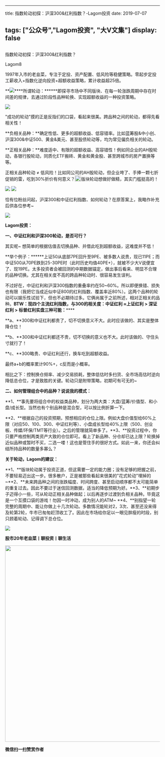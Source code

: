 
---
title:   指数轮动初探：沪深300&amp;红利指数？-Lagom投资
date: 2019-07-07

tags: ["公众号","Lagom投资", "大V文集"]
display: false
---


## 



指数轮动初探：沪深300&amp;红利指数？




Lagom8




1997年入市的老韭菜，专注于定投、资产配置、低风险等稳健策略。零起步定投工薪收入+指数化逆向投资+超额收益策略，累计收益超25倍。




**<img src="https://mmbiz.qpic.cn/mmbiz_png/ZB4WjgjLjJW3KtDibicU3BB1HNQ9lDS2M5oGRnchkNPRzYsc0Ua6CIu7rZH3vAficcBEPYHU9ZTPqkic1sicT8CaxQQ/640?wx_fmt=png" data-type="png" class="" data-ratio="0.05776173285198556" data-w="554"/>****所谓轮动：******即探寻市场中不同版块、在每一轮涨跌周期中存在时间差的规律，去通过阶段性品种轮换、实现超额收益的一种投资策略。

<img class="rich_pages" data-ratio="0.6370967741935484" data-s="300,640" src="https://mmbiz.qpic.cn/mmbiz_png/ZB4WjgjLjJULxXicRlISbLjTELdedzibqq1AMR1XBiciaussMpTwbTaXX1PaBXRlyJI538bfwdQvRib6qaTflmTlmjw/640?wx_fmt=png" data-type="png" data-w="620" style=""/>

"成功的轮动"摸的正是反指们的口袋，看起来很美。跨品种之间的轮动，都得先看相关性！

**负相关品种：**确定性低、更多的超额收益、低容错率。比如蓝筹股&amp;中小创、沪深300&amp;中证500、黄金&amp;美元、甚至股债轮动等，均为常见偏负相关的轮动。

**正相关品种：**难度适中、有限的超额收益、高容错性！例如同企业的AH股轮动，各银行股轮动，同质化ETF搬砖、黄金和黄金股、甚至跨城市的房产置换等等。



正相关品种轮动&nbsp;≠&nbsp;低风险！比如同公司的AH股轮动，但企业垮了、手捧一颗七折促销的雷，吃到30%折价有何意义？<img src="https://res.wx.qq.com/mpres/htmledition/images/icon/common/emotion_panel/smiley/smiley_0.png" data-ratio="1" data-w="20" style="display:inline-block;width:20px;vertical-align:text-bottom;"/>版块轮动想做好做精，其实门槛挺高的！





<img class="rich_pages" data-ratio="1" data-s="300,640" src="https://mmbiz.qpic.cn/mmbiz_jpg/ZB4WjgjLjJULxXicRlISbLjTELdedzibqqaUmVpLIuUQJo3tiaF83aqGZNyqwmjnow5mGZPpoW5ntUoNiavCcFaCgw/640?wx_fmt=jpeg" data-type="jpeg" data-w="320" style=""/>

<img src="https://mmbiz.qpic.cn/mmbiz_png/ZB4WjgjLjJW3KtDibicU3BB1HNQ9lDS2M5oGRnchkNPRzYsc0Ua6CIu7rZH3vAficcBEPYHU9ZTPqkic1sicT8CaxQQ/640?wx_fmt=png" data-type="png" class="" data-ratio="0.05776173285198556" data-w="554"/>

恰有位粉丝问起，沪深300和中证红利指数、如何轮动？在原答案上，我略作补充后供各位参考~

<img class="rich_pages" data-ratio="0.516994633273703" data-s="300,640" src="https://mmbiz.qpic.cn/mmbiz_png/ZB4WjgjLjJULxXicRlISbLjTELdedzibqqoVib8LTibNpqwZgsy0xPZQGCLOaMvhA0pJibn1BQJib9sBAiaLmqZueekDA/640?wx_fmt=png" data-type="png" data-w="559" style=""/>

**Lagom投资：**

**一、中证红利和沪深300轮动，是否可行？**

其实呢~ 想简单的根据估值去切换品种、并借此吃到超额收益，这难度并不低！



**举个例子：******上证50从底部7PE回升至9PE、被多数人说贵，现已11PE；而中证500从70PE跌到25-30PE时（此时历史均值40PE+），就被不少大V说便宜了、现19PE。太多投资者会被回测的中期数据锚定，做出事后看来、明显不合理的品种切换。尤其在相关度不高的跨品种轮动时、很容易发生误判。



不过好在，中证红利和沪深300指数的重叠率约在50~60%。所以即便换错、损失也有限（我把它当成近似中证800的红利指数、覆盖率近80%）。这两个品种的轮动可以娱乐性试验下，但也不必期待过多。它俩尚属于之前所述，相对正相关的品种。**BTW：**现四个主流红利指数，与300的相关度：中证红利&nbsp;≈上证红利 &gt; 深证红利 &gt; 标普红利**实盘三种可能：******

**a、**300和中证红利都贵了，切不切换意义不大。此时应该做的、其实是整体降仓位！

**b、**300和中证红利都还不贵，切不切换的意义也不大。此时该做的、守住头寸就行了！

**c、**300略贵、中证红利还行，换车吃到超额收益。

最终a+b的概率累计90%+，c反而是小概率。



相比之下：控制换仓频率、减少交易损耗，整体低估时多扫货、全市场高估时逆向降低总仓位，才是致胜的关键。轮动只是附带策略，初期可有可无的~



**二、如何管理组合中的品种？说说我的模式：**

**1、**事先要将组合中的权益类品种，划分为两大类：大盘/蓝筹/价值型、和小盘/成长型。当然也有个别品种是混合型，可以按比例折算一下。

**2、**根据自己的投资预期，预想相应的仓位上限。例如大盘价值型给60%上限（对应50、100、300、中证红利等）、小盘成长型给40%上限（500、创业板、传媒/环保/TMT等行业）。之后的管理就简单多了。**3、**投资过程中，你只要严格控制两类资产大致的仓位即可。看上了新品种、分仓却已达上限？轮换掉近似品种或暂时不买，二选一喽！这也是管住手的很好方式。如此一来，你还会纠结所持品种的数量多寡么？

****关于轮动，Lagom的建议：****

**1、**版块轮动属于投资正道，但这需要一定的能力圈；没有足够的把握之前，不要轻易迈出这一步。很多散户，正是被那些看起来很美的"花式轮动"埋掉的~**2、**未来跨品种之间的涨跌幅度、时间跨度、甚至启动顺序都不太可能简单的重复过去。因此不要过于迷信回测数据，适当的降低预期为好。**3、**初期步子迈得小一些，可从轮动正相关品种做起；以后再逐步过渡到负相关品种。毕竟这是一个互摸口袋的游戏！勿因一时冲动，成为别人的ATM~&nbsp;**4、**别指望一轮完整的周期中、能让你做上十几次轮动。多数情况能轮对2，3次、甚至还没来得及轮第2轮，牛市已匆匆赶顶收工了。因此在市场给你足以一眼见胖瘦的时段，别只顾着轮动、记得调下总仓位。



<img src="https://mmbiz.qpic.cn/mmbiz_png/ZB4WjgjLjJW3KtDibicU3BB1HNQ9lDS2M5oGRnchkNPRzYsc0Ua6CIu7rZH3vAficcBEPYHU9ZTPqkic1sicT8CaxQQ/640?wx_fmt=png" data-type="png" class="" data-ratio="0.05776173285198556" data-w="554" style="color: rgb(136, 136, 136);"/>

**股市20年老韭菜丨聊投资丨聊生活**

<img data-type="png" class="" data-ratio="0.390625" data-w="640" src="https://mmbiz.qpic.cn/mmbiz_png/ZB4WjgjLjJW3KtDibicU3BB1HNQ9lDS2M5AHEoeiaz0dQ4NfIRjBMuXvyJn8dXWm7ftklb0xqheiaMia0zbkyMJiaKzA/640?wx_fmt=png" style="box-sizing: border-box !important;overflow-wrap: break-word !important;visibility: visible !important;width: 640px !important;"/>


**微信扫一扫赞赏作者**















